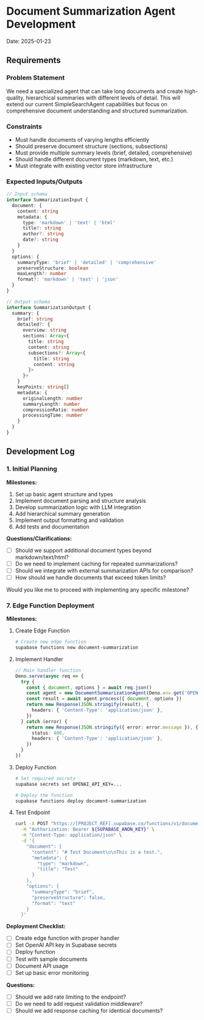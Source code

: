 # Document Summarization Agent Development

Date: 2025-01-23

## Requirements

### Problem Statement

We need a specialized agent that can take long documents and create high-quality, hierarchical summaries with different levels of detail. This will extend our current SimpleSearchAgent capabilities but focus on comprehensive document understanding and structured summarization.

### Constraints

- Must handle documents of varying lengths efficiently
- Should preserve document structure (sections, subsections)
- Must provide multiple summary levels (brief, detailed, comprehensive)
- Should handle different document types (markdown, text, etc.)
- Must integrate with existing vector store infrastructure

### Expected Inputs/Outputs

```typescript
// Input schema
interface SummarizationInput {
  document: {
    content: string
    metadata: {
      type: 'markdown' | 'text' | 'html'
      title?: string
      author?: string
      date?: string
    }
  }
  options: {
    summaryType: 'brief' | 'detailed' | 'comprehensive'
    preserveStructure: boolean
    maxLength?: number
    format?: 'markdown' | 'text' | 'json'
  }
}

// Output schema
interface SummarizationOutput {
  summary: {
    brief: string
    detailed?: {
      overview: string
      sections: Array<{
        title: string
        content: string
        subsections?: Array<{
          title: string
          content: string
        }>
      }>
    }
    keyPoints: string[]
    metadata: {
      originalLength: number
      summaryLength: number
      compressionRatio: number
      processingTime: number
    }
  }
}
```

## Development Log

### 1. Initial Planning

**Milestones:**

1. Set up basic agent structure and types
2. Implement document parsing and structure analysis
3. Develop summarization logic with LLM integration
4. Add hierarchical summary generation
5. Implement output formatting and validation
6. Add tests and documentation

**Questions/Clarifications:**

- [ ] Should we support additional document types beyond markdown/text/html?
- [ ] Do we need to implement caching for repeated summarizations?
- [ ] Should we integrate with external summarization APIs for comparison?
- [ ] How should we handle documents that exceed token limits?

Would you like me to proceed with implementing any specific milestone?

### 7. Edge Function Deployment

**Milestones:**

1. Create Edge Function

   ```bash
   # Create new edge function
   supabase functions new document-summarization
   ```

2. Implement Handler

   ```typescript
   // Main handler function
   Deno.serve(async req => {
     try {
       const { document, options } = await req.json()
       const agent = new DocumentSummarizationAgent(Deno.env.get('OPENAI_API_KEY')!)
       const result = await agent.process({ document, options })
       return new Response(JSON.stringify(result), {
         headers: { 'Content-Type': 'application/json' },
       })
     } catch (error) {
       return new Response(JSON.stringify({ error: error.message }), {
         status: 400,
         headers: { 'Content-Type': 'application/json' },
       })
     }
   })
   ```

3. Deploy Function

   ```bash
   # Set required secrets
   supabase secrets set OPENAI_API_KEY=...

   # Deploy the function
   supabase functions deploy document-summarization
   ```

4. Test Endpoint
   ```bash
   curl -X POST "https://[PROJECT_REF].supabase.co/functions/v1/document-summarization" \
     -H "Authorization: Bearer ${SUPABASE_ANON_KEY}" \
     -H "Content-Type: application/json" \
     -d '{
       "document": {
         "content": "# Test Document\n\nThis is a test.",
         "metadata": {
           "type": "markdown",
           "title": "Test"
         }
       },
       "options": {
         "summaryType": "brief",
         "preserveStructure": false,
         "format": "text"
       }
     }'
   ```

**Deployment Checklist:**

- [ ] Create edge function with proper handler
- [ ] Set OpenAI API key in Supabase secrets
- [ ] Deploy function
- [ ] Test with sample documents
- [ ] Document API usage
- [ ] Set up basic error monitoring

**Questions:**

- [ ] Should we add rate limiting to the endpoint?
- [ ] Do we need to add request validation middleware?
- [ ] Should we add response caching for identical documents?
